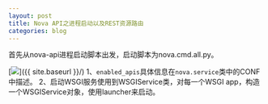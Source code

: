 ```yaml
---
layout: post
title: Nova API之进程启动以及REST资源路由
categories: blog
---
```


首先从nova-api进程启动脚本出发，启动脚本为nova.cmd.all.py。


[<img src="{{ site.baseurl }}/images/openstack/nova-api_start.jpg"/>]({{ site.baseurl }}/)
1、`enabled_apis`具体信息在`nova.service`类中的CONF中描述。
2、启动WSGI服务使用到WSGIService类，对每一个WSGI app，构造一个WSGIService对象，使用launcher来启动。
